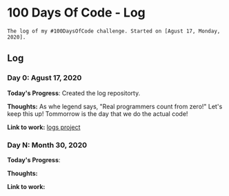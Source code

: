 # 100 Days Of Code - Log

	The log of my #100DaysOfCode challenge. Started on [Agust 17, Monday, 2020].

## Log

### Day 0: Agust 17, 2020 

**Today's Progress**: Created the log repositorty.

**Thoughts:** 
As whe legend says, "Real programmers count from zero!" 
Let's keep this up! Tommorrow is the day that we do the actual code!

**Link to work:** [logs project](https://github.com/AriaMoradi/logs/)

 
### Day N: Month 30, 2020

**Today's Progress**: 

**Thoughts:** 

**Link to work:**
 
